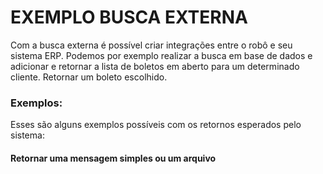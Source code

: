 # EXEMPLO BUSCA EXTERNA

Com a busca externa é possível criar integrações entre o robô e seu sistema ERP.
Podemos por exemplo realizar a busca em base de dados e adicionar e retornar a lista de boletos em aberto para um determinado cliente.
Retornar um boleto escolhido.

### Exemplos:

Esses são alguns exemplos possíveis com os retornos esperados pelo sistema:

#### Retornar uma mensagem simples ou um arquivo


